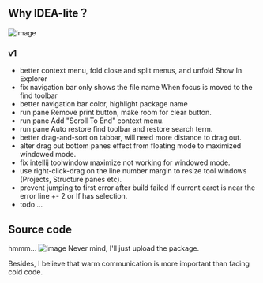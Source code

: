 ## Why IDEA-lite？
![image](https://github.com/appxmod/intellij-idea-lite/assets/11593903/9150d4cf-d7b5-49ae-b6ce-50f99b592168)

### v1
- better context menu, fold close and split menus, and unfold Show In Explorer
- fix navigation bar only shows the file name When focus is moved to the find toolbar
- better navigation bar color, highlight package name
- run pane Remove print button, make room for clear button.
- run pane Add "Scroll To End" context menu.
- run pane Auto restore find toolbar and restore search term.
- better drag-and-sort on tabbar, will need more distance to drag out.
- alter drag out bottom panes effect from floating mode to maximized windowed mode.
- fix intellij toolwindow maximize not working for windowed mode.
- use right-click-drag on the line number margin to resize tool windows (Projects, Structure panes etc).
- prevent jumping to first error after build failed If current caret is near the error line +- 2 or If has selection.
- todo ...


## Source code
hmmm...
![image](https://github.com/appxmod/intellij-idea-lite/assets/11593903/8939b536-4f20-4c5e-a79f-5ebccb30d0dc)
Never mind, I'll just upload the package.

Besides, I believe that warm communication is more important than facing cold code.



